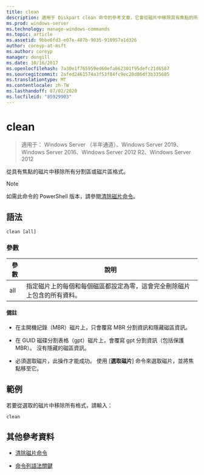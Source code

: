 ```yaml
---
title: clean
description: 適用于 Diskpart clean 命令的參考文章，它會從磁片中移除具有焦點的所有分割區或磁片區格式。
ms.prod: windows-server
ms.technology: manage-windows-commands
ms.topic: article
ms.assetid: 9bbe6fd3-e07e-487b-9035-910957a1d326
author: coreyp-at-msft
ms.author: coreyp
manager: dongill
ms.date: 10/16/2017
ms.openlocfilehash: 7a30e1f765959ed60efa662301f95defc21d6587
ms.sourcegitcommit: 2afed2461574a3f53f84fc9ec28d86df3b335685
ms.translationtype: MT
ms.contentlocale: zh-TW
ms.lasthandoff: 07/02/2020
ms.locfileid: "85929903"
---
```

# <a name="clean"></a>clean

> 適用于： Windows Server （半年通道）、Windows Server 2019、Windows Server 2016、Windows Server 2012 R2、Windows Server 2012

從具有焦點的磁片中移除所有分割區或磁片區格式。

>[!NOTE]
> 如需此命令的 PowerShell 版本，請參閱[清除磁片命令](https://docs.microsoft.com/powershell/module/storage/clear-disk)。

## <a name="syntax"></a>語法

```
clean [all]
```

### <a name="parameters"></a>參數

| 參數 | 說明 |
| --------- | ----------- |
| all | 指定磁片上的每個和每個磁區都設定為零，這會完全刪除磁片上包含的所有資料。 |

#### <a name="remarks"></a>備註

- 在主開機記錄（MBR）磁片上，只會覆寫 MBR 分割資訊和隱藏磁區資訊。

- 在 GUID 磁碟分割表格（gpt）磁片上，會覆寫 gpt 分割資訊（包括保護 MBR）。 沒有隱藏的磁區資訊。

- 必須選取磁片，此操作才能成功。 使用 [**選取磁片**] 命令來選取磁片，並將焦點移至它。

## <a name="examples"></a>範例

若要從選取的磁片中移除所有格式，請輸入：

```
clean
```

## <a name="additional-references"></a>其他參考資料

- [清除磁片命令](https://docs.microsoft.com/powershell/module/storage/clear-disk)

- [命令列語法關鍵](command-line-syntax-key.md)
